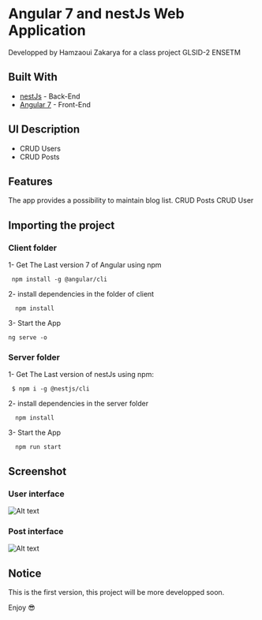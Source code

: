 # Angular 7 and nestJs Web Application
Developped by Hamzaoui Zakarya for a class project 
GLSID-2
ENSETM
## Built With

* [nestJs](https://nestjs.com/) - Back-End
* [Angular 7](https://angular.io/) - Front-End

## UI Description
* CRUD Users
* CRUD Posts

## Features
The app provides a possibility to maintain blog list. CRUD Posts CRUD User


## Importing the project

### Client folder

 1- Get The Last version 7 of Angular using npm
```
 npm install -g @angular/cli
```

  2- install dependencies in the folder of client

```
  npm install
```
  3- Start the App 
  ```
  ng serve -o
```
 ### Server folder
  1- Get The Last version of nestJs using npm:
```
 $ npm i -g @nestjs/cli
```

  2- install dependencies in the server folder

```
  npm install
```
  3- Start the App 
```
  npm run start
```
## Screenshot
### User interface
![Alt text](https://i.ibb.co/1ZL29Y2/page1.png)
### Post interface
![Alt text](https://i.ibb.co/TmjVbFF/page2.png)

## Notice
This is the first version, this project will be more developped soon.

Enjoy 😎
